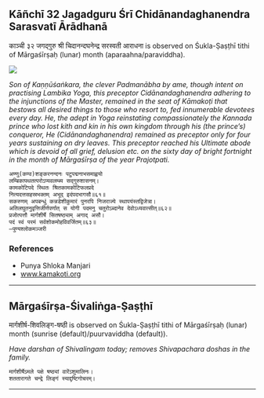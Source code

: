 ## Kāñchī 32 Jagadguru Śrī Chidānandaghanendra Sarasvatī Ārādhanā
काञ्ची ३२ जगद्गुरु श्री चिदानन्दघनेन्द्र सरस्वती आराधना is observed on Śukla-Ṣaṣṭhī tithi of Mārgaśīrṣaḥ (lunar) month (aparaahna/paraviddha).

![](https://github.com/sanskrit-coders/adyatithi/blob/master/images/kanchi-jagadgurus/jagadguru-32.jpg)

_Son of Kaṇṇūśaṅkara, the clever Padmanābha by ame, though intent on practising Lambika Yoga, this preceptor Cidānandaghanendra adhering to the injunctions of the Master, remained in the seat of Kāmakoṭi that bestows all desired things to those who resort to, fed innumerable devotees every day. He, the adept in Yoga reinstating compassionately the Kannada prince who lost kith and kin in his own kingdom through his (the prince’s) conqueror, He (Cidānandaghanendra) remained as preceptor only for four years sustaining on dry leaves. This preceptor reached his Ultimate abode which is devoid of all grief, delusion etc. on the sixty day of bright fortnight in the month of Mārgaśīrṣa of the year Prajotpati._

```
अण्णु(कण्व)शङ्करनन्दनः पटुपद्मनाभसमाह्वयो
लम्बिकापथतत्परोऽप्यवलम्ब्य सद्गुरुशासनम्।
कामकोटिपदे स्थितः श्रितकामकोटिफलप्रदे
नित्यदत्तसहस्रभक्तम् अभूद् इदंपदभागसौ॥६१॥
सकरुणम् अपबन्धुं कन्नडेशीकुमारं पुनरपि निजराज्ये स्थापयंस्तद्विजेत्रा।
अतिलघुतनुवृत्तिर्जीर्णपर्णात् स योगी पदमनु चतुरोऽब्दानेव देवोऽध्यवात्सीत्॥६२॥
प्रजोत्पत्तौ मार्गशीर्षे सितषष्ठ्याम् अगाद् असौ।
पदं स्वं परमं सर्वशोकमोहविवर्जितम्॥६३॥
—पुण्यश्लोकमञ्जरी
```
### References
* Punya Shloka Manjari
* www.kamakoti.org


---
## Mārgaśīrṣa-Śivaliṅga-Ṣaṣṭhī
मार्गशीर्ष-शिवलिङ्ग-षष्ठी is observed on Śukla-Ṣaṣṭhī tithi of Mārgaśīrṣaḥ (lunar) month (sunrise (default)/puurvaviddha (default)).

_Have darshan of Shivalingam today; removes Shivapachara doshas in the family._

```
मार्गशीर्षेऽमले पक्षे षष्ठ्यां वारेंऽशुमालिनः।
शततारागते चन्द्रे लिङ्गं स्याद्दृष्टिगोचरम्।
```

---
